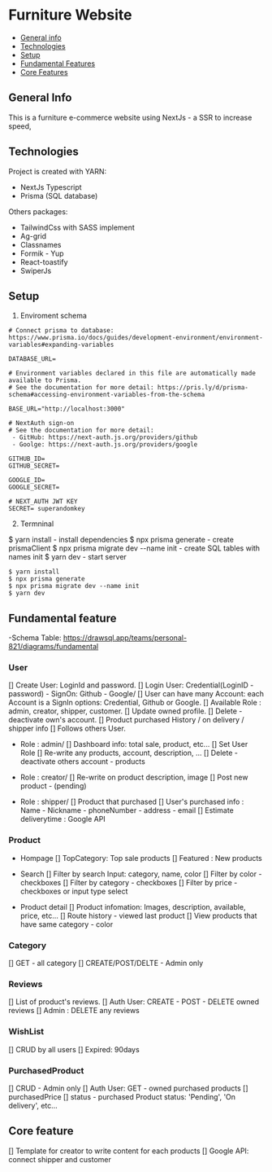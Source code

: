 # Furniture Website

- [General info](#general-info)
- [Technologies](#technologies)
- [Setup](#setup)
- [Fundamental Features](#fundamental-feature)
- [Core Features](#core-feature)

## General Info

This is a furniture e-commerce website using NextJs - a SSR to increase speed,

## Technologies

Project is created with YARN:

- NextJs Typescript
- Prisma (SQL database)

Others packages:

- TailwindCss with SASS implement
- Ag-grid
- Classnames
- Formik - Yup
- React-toastify
- SwiperJs

## Setup

1. Enviroment schema

```console
# Connect prisma to database: https://www.prisma.io/docs/guides/development-environment/environment-variables#expanding-variables

DATABASE_URL=

# Environment variables declared in this file are automatically made available to Prisma.
# See the documentation for more detail: https://pris.ly/d/prisma-schema#accessing-environment-variables-from-the-schema

BASE_URL="http://localhost:3000"

# NextAuth sign-on
# See the documentation for more detail:
 - GitHub: https://next-auth.js.org/providers/github
 - Goolge: https://next-auth.js.org/providers/google

GITHUB_ID=
GITHUB_SECRET=

GOOGLE_ID=
GOOGLE_SECRET=

# NEXT_AUTH JWT KEY
SECRET= superandomkey
```

2. Termninal

$ yarn install - install dependencies
$ npx prisma generate - create prismaClient
$ npx prisma migrate dev --name init - create SQL tables with names init
$ yarn dev - start server

```console
$ yarn install
$ npx prisma generate
$ npx prisma migrate dev --name init
$ yarn dev
```

## Fundamental feature

-Schema Table: https://drawsql.app/teams/personal-821/diagrams/fundamental

### User

[] Create User: LoginId and password.
[] Login User: Credential(LoginID - password) - SignOn: Github - Google/
[] User can have many Account: each Account is a SignIn options: Credential, Github or Google.
[] Available Role : admin, creator, shipper, customer.
[] Update owned profile.
[] Delete - deactivate own's account.
[] Product purchased History / on delivery / shipper info
[] Follows others User.

- Role : admin/
  [] Dashboard info: total sale, product, etc...
  [] Set User Role
  [] Re-write any products, account, description, ...
  [] Delete - deactivate others account - products

- Role : creator/
  [] Re-write on product description, image
  [] Post new product - (pending)

- Role : shipper/
  [] Product that purchased
  [] User's purchased info : Name - Nickname - phoneNumber - address - email
  [] Estimate deliverytime : Google API

### Product

- Hompage
  [] TopCategory: Top sale products
  [] Featured : New products

- Search
  [] Filter by search Input: category, name, color
  [] Filter by color - checkboxes
  [] Filter by category - checkboxes
  [] Filter by price - checkboxes or input type select

- Product detail
  [] Product infomation: Images, description, available, price, etc...
  [] Route history - viewed last product
  [] View products that have same category - color

### Category

[] GET - all category
[] CREATE/POST/DELTE - Admin only

### Reviews

[] List of product's reviews.
[] Auth User: CREATE - POST - DELETE owned reviews
[] Admin : DELETE any reviews

### WishList

[] CRUD by all users
[] Expired: 90days

### PurchasedProduct

[] CRUD - Admin only
[] Auth User: GET - owned purchased products
[] purchasedPrice
[] status - purchased Product status: 'Pending', 'On delivery', etc...

## Core feature

[] Template for creator to write content for each products
[] Google API: connect shipper and customer
